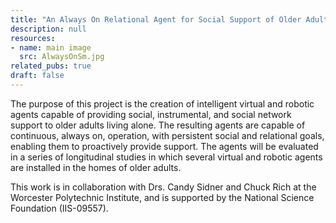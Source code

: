 ```yaml
---
title: "An Always On Relational Agent for Social Support of Older Adults"
description: null
resources:
- name: main image
  src: AlwaysOnSm.jpg
related_pubs: true
draft: false
---
```


The purpose of this project is the creation of intelligent virtual and   robotic agents capable of providing social, instrumental, and social   network support to older adults living alone. The resulting agents are capable of continuous, always on, operation, with persistent social   and relational goals, enabling them to proactively provide support. The   agents will be evaluated in a series of longitudinal studies in which   several virtual and robotic agents are installed in the homes of older adults.

This work is in collaboration with Drs. Candy Sidner and Chuck Rich at the Worcester Polytechnic Institute, and is supported by the National Science Foundation (IIS-09557).

